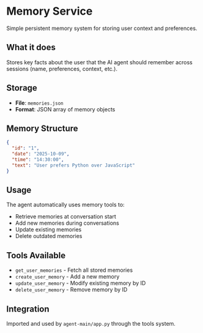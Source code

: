 # Memory Service

Simple persistent memory system for storing user context and preferences.

## What it does

Stores key facts about the user that the AI agent should remember across sessions (name, preferences, context, etc.).

## Storage

- **File**: `memories.json`
- **Format**: JSON array of memory objects

## Memory Structure

```json
{
  "id": "1",
  "date": "2025-10-09",
  "time": "14:30:00",
  "text": "User prefers Python over JavaScript"
}
```

## Usage

The agent automatically uses memory tools to:
- Retrieve memories at conversation start
- Add new memories during conversations
- Update existing memories
- Delete outdated memories

## Tools Available

- `get_user_memories` - Fetch all stored memories
- `create_user_memory` - Add a new memory
- `update_user_memory` - Modify existing memory by ID
- `delete_user_memory` - Remove memory by ID

## Integration

Imported and used by `agent-main/app.py` through the tools system.
